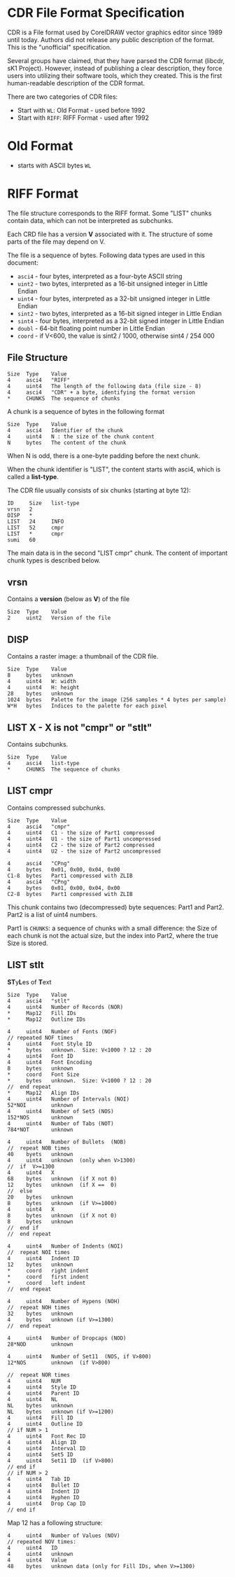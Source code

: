 # CDR File Format Specification

CDR is a File format used by CorelDRAW vector graphics editor since 1989 until today. Authors did not release any public description of the format. This is the "unofficial" specification.

Several groups have claimed, that they have parsed the CDR format (libcdr, sK1 Project). However, instead of publishing a clear description, they force users into utilizing their software tools, which they created. This is the first human-readable description of the CDR format.

There are two categories of CDR files:
- Start with `WL`: Old Format - used before 1992
- Start with `RIFF`: RIFF Format - used after 1992

# Old Format
- starts with ASCII bytes `WL`

# RIFF Format

The file structure corresponds to the RIFF format. Some "LIST" chunks contain data, which can not be interpreted as subchunks.

Each CRD file has a version **V** associated with it. The structure of some parts of the file may depend on V.

The file is a sequence of bytes. Following data types are used in this document:
- `asci4` - four bytes, interpreted as a four-byte ASCII string
- `uint2` - two bytes, interpreted as a 16-bit unsigned integer in Little Endian
- `uint4` - four bytes, interpreted as a 32-bit unsigned integer in Little Endian
- `sint2` - two bytes, interpreted as a 16-bit signed integer in Little Endian
- `sint4` - four bytes, interpreted as a 32-bit signed integer in Little Endian
- `doubl` - 64-bit floating point number in Little Endian
- `coord` - if V<600, the value is sint2 / 1000,  otherwise sint4 / 254 000

## File Structure

    Size  Type    Value
    4     asci4   "RIFF"
    4     uint4   The length of the following data (file size - 8)
    4     asci4   "CDR" + a byte, identifying the format version
    *     CHUNKS  The sequence of chunks

A chunk is a sequence of bytes in the following format

    Size  Type    Value
    4     asci4   Identifier of the chunk
    4     uint4   N : the size of the chunk content
    N     bytes   The content of the chunk

When N is odd, there is a one-byte padding before the next chunk.

When the chunk identifier is "LIST", the content starts with asci4, which is called a **list-type**.
    
The CDR file usually consists of six chunks (starting at byte 12): 

    ID     Size   list-type
    vrsn   2      
    DISP   *      
    LIST   24     INFO
    LIST   52     cmpr
    LIST   *      cmpr
    sumi   60

The main data is in the second "LIST cmpr" chunk. The content of important chunk types is described below.

## vrsn 
Contains a **version** (below as **V**) of the file

    Size  Type    Value
    2     uint2   Version of the file
    
## DISP
Contains a raster image: a thumbnail of the CDR file.

    Size  Type    Value
    8     bytes   unknown
    4     uint4   W: width
    4     uint4   H: height
    28    bytes   unknown
    1024  bytes   Palette for the image (256 samples * 4 bytes per sample)
    W*H   bytes   Indices to the palette for each pixel

## LIST X  -  X is not "cmpr" or "stlt"
Contains subchunks.

    Size  Type    Value
    4     asci4   list-type
    *     CHUNKS  The sequence of chunks
    
## LIST cmpr
Contains compressed subchunks.

    Size  Type    Value
    4     asci4   "cmpr"
    4     uint4   C1 - the size of Part1 compressed
    4     uint4   U1 - the size of Part1 uncompressed
    4     uint4   C2 - the size of Part2 compressed
    4     uint4   U2 - the size of Part2 uncompressed
    
    4     asci4   "CPng"
    4     bytes   0x01, 0x00, 0x04, 0x00
    C1-8  bytes   Part1 compressed with ZLIB
    4     asci4   "CPng"
    4     bytes   0x01, 0x00, 0x04, 0x00
    C2-8  bytes   Part1 compressed with ZLIB

This chunk contains two (decompressed) byte sequences: Part1 and Part2. Part2 is a list of uint4 numbers.

Part1 is `CHUNKS`: a sequence of chunks with a small difference: the Size of each chunk is not the actual size, but the index into Part2, where the true Size is stored.

## LIST stlt
**ST**y**L**es of **T**ext

    Size  Type    Value
    4     asci4   "stlt"
    4     uint4   Number of Records (NOR)
    *     Map12   Fill IDs
    *     Map12   Outline IDs
    
    4     uint4   Number of Fonts (NOF)
    // repeated NOF times
    4     uint4   Font Style ID
    *     bytes   unknown.  Size: V<1000 ? 12 : 20
    4     uint4   Font ID
    4     uint4   Font Encoding
    8     bytes   unknown
    *     coord   Font Size
    *     bytes   unknown.  Size: V<1000 ? 12 : 20
    //  end repeat
    *     Map12   Align IDs
    4     uint4   Number of Intervals (NOI)
    52*NOI        unknown
    4     uint4   Number of Set5 (NOS)
    152*NOS       unknown
    4     uint4   Number of Tabs (NOT)
    784*NOT       unknown
    
    4     uint4   Number of Bullets  (NOB)
    //  repeat NOB times
    40    byets   unknown
    4     uint4   unknown  (only when V>1300)
    //  if  V>=1300
    4     uint4   X       
    68    bytes   unknown  (if X not 0)
    12    bytes   unknown  (if X ==  0)
    //  else 
    20    bytes   unknown
    8     bytes   unknown  (if V>=1000)
    4     uint4   X
    8     bytes   unknown  (if X not 0)
    8     bytes   unknown
    //  end if
    //  end repeat
    
    4     uint4   Number of Indents (NOI)
    //  repeat NOI times
    4     uint4   Indent ID
    12    bytes   unknown
    *     coord   right indent
    *     coord   first indent
    *     coord   left indent
    //  end repeat
    
    4     uint4   Number of Hypens (NOH)
    //  repeat NOH times
    32    bytes   unknown
    4     bytes   unknown (if V>=1300)
    //  end repeat
    
    4     uint4   Number of Dropcaps (NOD)
    28*NOD        unknown
    
    4     uint4   Number of Set11  (NOS, if V>800)
    12*NOS        unknown  (if V>800)
    
    //  repeat NOR times 
    4     uint4   NUM
    4     uint4   Style ID
    4     uint4   Parent ID
    4     uint4   NL
    NL    bytes   unknown 
    NL    bytes   unknown (if V>=1200)
    4     uint4   Fill ID
    4     uint4   Outline ID
    // if NUM > 1
    4     uint4   Font Rec ID
    4     uint4   Align ID
    4     uint4   Interval ID
    4     uint4   Set5 ID
    4     uint4   Set11 ID  (if V>800)
    // end if
    // if NUM > 2
    4     uint4   Tab ID
    4     uint4   Bullet ID
    4     uint4   Indent ID
    4     uint4   Hyphen ID
    4     uint4   Drop Cap ID
    // end if
    
Map 12 has a following structure:

    4     uint4   Number of Values (NOV)
    // repeated NOV times:
    4     uint4   ID
    4     uint4   unknown
    4     uint4   Value
    48    bytes   unknown data (only for Fill IDs, when V>=1300)


    
    
